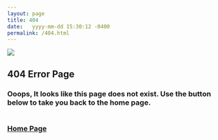 ```yaml
---
layout: page
title: 404
date:   yyyy-mm-dd 15:30:12 -0400
permalink: /404.html
---
```


<div class="row">
    <div class="5u">
        <img src="https://firebasestorage.googleapis.com/v0/b/colinstodd-com.appspot.com/o/images%2F2019%2F404-blocks.png?alt=media&token=6b39ce3a-6077-4d49-8d54-9bceb8039f1c" class="image fit">
    </div>
</div>

## 404 Error Page

### Ooops, It looks like this page does not exist. Use the button below to take you back to the home page. <br><br><br> <a href="{{site.url}}" class="button default">Home Page</a>







